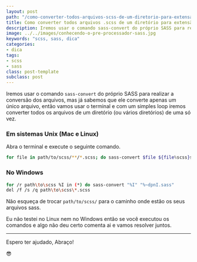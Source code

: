 ```yaml
---
layout: post
path: "/como-converter-todos-arquivos-scss-de-um-diretorio-para-extensao-sass"
title: Como converter todos arquivos .scss de um diretório para extensão .sass
description: Iremos usar o comando sass-convert do próprio SASS para realizar a conversão dos arquivos, mas já sabemos que ele converte apenas um único arquivo
image: ../../images/conhecendo-o-pre-processador-sass.jpg
keywords: "scss, sass, dica"
categories:
- dica
tags:
- scss
- sass
class: post-template
subclass: post
---
```


Iremos usar o comando `sass-convert` do próprio SASS para realizar a conversão dos arquivos, mas já sabemos que ele converte apenas um único arquivo, então vamos usar o terminal e com um simples loop iremos converter todos os arquivos de um diretório (ou vários diretórios) de uma só vez.

### Em sistemas Unix (Mac e Linux)

Abra o terminal e execute o seguinte comando.

```bash
for file in path/to/scss/**/*.scss; do sass-convert $file ${file%scss}sass && rm $file; done
```

### No Windows

```bash
for /r path\to\scss %I in (*) do sass-convert "%I" "%~dpnI.sass"
del /f /s /q path\to\scss\*.scss
```

Não esqueça de trocar `path/to/scss/` para o caminho onde estão os seus arquivos sass.

Eu não testei no Linux nem no Windows então se você executou os comandos e algo não deu certo comenta ai e vamos resolver juntos.

---

Espero ter ajudado, Abraço!

😎
